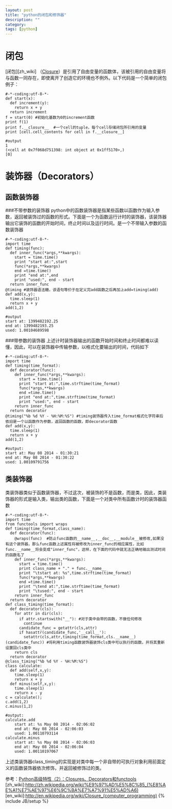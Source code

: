 ```yaml
---
layout: post
title: "python的闭包和修饰器"
description: ""
category:
tags: [python]
---
```


# 闭包
[闭包][zh_wiki] （[Closure](en_wiki)）是引用了自由变量的函数体，该被引用的自由变量将与函数一同存在，即使离开了创造它的环境也不例外。以下代码是一个简单的闭包例子：

    #-*-coding:utf-8-*-
    def start(x):
      def increment(y):
        return x + y
      return increment
    f = start(0) #初始化基数为0的increment函数
    print f(1)
    print f.__closure__  #一个cell的tuple，每个cell存储闭包所引用的变量
    print [cell.cell_contents for cell in f.__closure__]
    
    #output
    1
    (<cell at 0x7f068d751398: int object at 0x1ff5170>,)
    [0]
# 装饰器（Decorators）
## 函数装饰器

###不带参数的装饰器
python中的函数装饰器是指某些函数以函数作为输入参数，返回被装饰过的函数的形式。下面是一个为函数运行计时的装饰器，该装饰器输出它装饰的函数的开始时间，终止时间以及运行时间。是一个不带输入参数的函数装饰器

    #-*-coding:utf-8-*-
    import time
    def timing(func):
      def inner_func(*args,**kwargs):
        start = time.time()
        print "start at:",start
        func(*args,**kwargs)
        end =time.time()
        print "end at:",end
        print "used:", end - start
      return inner_func
    @timing #装饰器语法糖，该语句等价于在定义完add函数之后再加上add=timing(add)
    def add(x,y):
      time.sleep(1)
      return x + y
    add(1,2)

    #output
    start at: 1399482192.25
    end at: 1399482193.25
    used: 1.00104689598

###带参数的装饰器
上述计时装饰器输出的函数开始时间和终止时间都难以读懂，因此，可以在装饰器中传输参数，以格式化要输出的时间，代码如下

    #-*-coding:utf-8-*-
    import time
    def timing(time_format):
      def decorator(func):
        def inner_func(*args,**kwargs):
          start = time.time()
          print "start at:",time.strftime(time_format)
          func(*args,**kwargs)
          end =time.time()
          print "end at:",time.strftime(time_format)
          print "used:", end - start
        return inner_func
      return decorator
    @timing("%b %d %Y - %H:%M:%S") #timing装饰器传入time_format格式化字符串后依旧是一个以函数作为参数，返回函数的函数，即decorator函数
    def add(x,y):
      time.sleep(1)
      return x + y
    add(1,2)

    #output:
    start at: May 08 2014 - 01:30:21
    end at: May 08 2014 - 01:30:22
    used: 1.00109791756
## 类装饰器
类装饰器类似于函数装饰器，不过这次，被装饰的不是函数，而是类，因此，类装饰器的形式是输入类，输出类的函数，下面是一个对类中所有函数计时的装饰器函数

    #-*-coding:utf-8-*-
    import time
    from functools import wraps
    def timing(time_format,class_name):
      def decorator(func):
        @wraps(func)  #防止func函数的__name__,__doc__,__module__被修改,如果没有这个装饰器，那么func函数上述属性将被修改为inner_func的相应属性，比如func.__name__将会变成"inner_func"，这样，在下面的代码中就无法正确地输出测试时间的函数名了
        def inner_func(*args,**kwargs):
          start = time.time()
          print class_name + "." + func.__name__
          print "\tstart at: %s",time.strftime(time_format)
          func(*args,**kwargs)
          end =time.time()
          print "\tend at:",time.strftime(time_format)
          print "\tused:", end - start
        return inner_func
      return decorator
    def class_timing(time_format):
      def decorator(cls):
        for attr in dir(cls):
          if attr.startswith("__"): #对于类中自带的函数，不做任何修改
            continue
          candidate_func = getattr(cls,attr)
          if hasattr(candidate_func,'__call__'):
            setattr(cls,attr,timing(time_format,cls.__name__)(candidate_func)) #将利用timing函数装饰器装饰cls类中可以执行的函数，并将其重新设置回cls类中
        return cls
      return decorator
    @class_timing("%b %d %Y - %H:%M:%S")
    class calculate:
      def add(self,x,y):
        time.sleep(1)
        return x + y
      def minus(self,x,y):
        time.sleep(1)
        return x - y
    c = calculate();
    c.add(1,2)
    c.minus(1,2)

    #output:
    calculate.add
    	start at: %s May 08 2014 - 02:06:02
    	end at: May 08 2014 - 02:06:03
    	used: 1.00110793114
    calculate.minus
    	start at: %s May 08 2014 - 02:06:03
    	end at: May 08 2014 - 02:06:04
    	used: 1.00110197067

上述类装饰器class_timing的实现是对类中每一个非自带的可执行对象利用前面定义的函数装饰器依次修饰，并返回被修饰过的类。

参考：[Python高级特性（2）：Closures、Decorators和functools](http://blog.jobbole.com/66895/)
[zh_wiki]:http://zh.wikipedia.org/wiki/%E9%97%AD%E5%8C%85_(%E8%AE%A1%E7%AE%97%E6%9C%BA%E7%A7%91%E5%AD%A6)
[en_wiki]:http://en.wikipedia.org/wiki/Closure_(computer_programming)
{% include JB/setup %}
